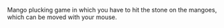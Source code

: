 Mango plucking game in which you have to hit the stone on the mangoes, which can be moved with your mouse.
